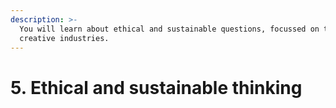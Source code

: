 ```yaml
---
description: >-
  You will learn about ethical and sustainable questions, focussed on the
  creative industries.
---
```


# 5. Ethical and sustainable thinking

